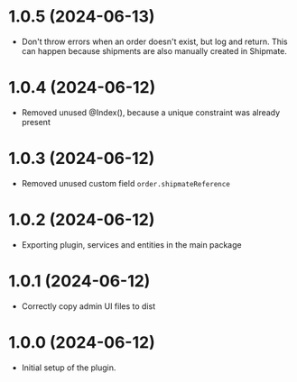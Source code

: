 # 1.0.5 (2024-06-13)

- Don't throw errors when an order doesn't exist, but log and return. This can happen because shipments are also manually created in Shipmate.

# 1.0.4 (2024-06-12)

- Removed unused @Index(), because a unique constraint was already present

# 1.0.3 (2024-06-12)

- Removed unused custom field `order.shipmateReference`

# 1.0.2 (2024-06-12)

- Exporting plugin, services and entities in the main package

# 1.0.1 (2024-06-12)

- Correctly copy admin UI files to dist

# 1.0.0 (2024-06-12)

- Initial setup of the plugin.
